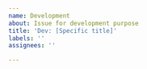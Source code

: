 ```yaml
---
name: Development
about: Issue for development purpose
title: 'Dev: [Specific title]'
labels: ''
assignees: ''

---
```



